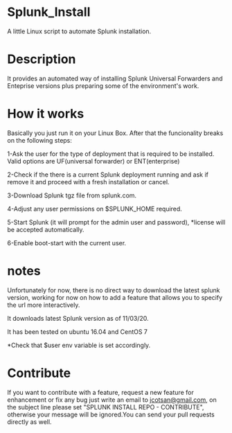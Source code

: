 # Splunk_Install
A little Linux script to automate Splunk installation.

# Description

It provides an automated way of installing Splunk Universal Forwarders and Enteprise versions plus preparing some of the environment's work.


# How it works

Basically you just run it on your Linux Box. After that the funcionality breaks on the following steps:

1-Ask the user for the type of deployment that is required to be installed. Valid options are UF(universal forwarder) or ENT(enterprise)

2-Check if the there is a current Splunk deployment running and ask if remove it and proceed with a fresh installation or cancel.

3-Download Splunk tgz file from splunk.com.

4-Adjust any user permissions on $SPLUNK_HOME required.

5-Start Splunk (it will prompt for the admin user and password), *license will be accepted automatically.

6-Enable boot-start with the current user.

# notes

Unfortunately for now, there is no direct way to download the latest splunk version, working for now on how to add a feature that allows you to specify the url more interactively.

It downloads latest Splunk version as of 11/03/20.

It has been tested on ubuntu 16.04 and CentOS 7

*Check that $user env variable is set accordingly.


# Contribute

If you want to contribute with a feature, request a new feature for enhancement or fix any bug just write an email to jcotsan@gmail.com, on the subject line please set "SPLUNK INSTALL REPO - CONTRIBUTE", otherwise your message will be ignored.You can send your pull requests directly as well.




